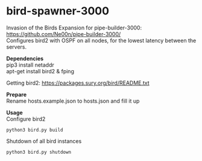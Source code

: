 # bird-spawner-3000

Invasion of the Birds Expansion for pipe-builder-3000: https://github.com/Ne00n/pipe-builder-3000/ </br>
Configures bird2 with OSPF on all nodes, for the lowest latency between the servers.

**Dependencies**<br />
pip3 install netaddr<br />
apt-get install bird2 & fping

Getting bird2: https://packages.sury.org/bird/README.txt

**Prepare**<br />
Rename hosts.example.json to hosts.json and fill it up

**Usage**<br />
Configure bird2
```
python3 bird.py build
```
Shutdown of all bird instances
```
python3 bird.py shutdown
```
